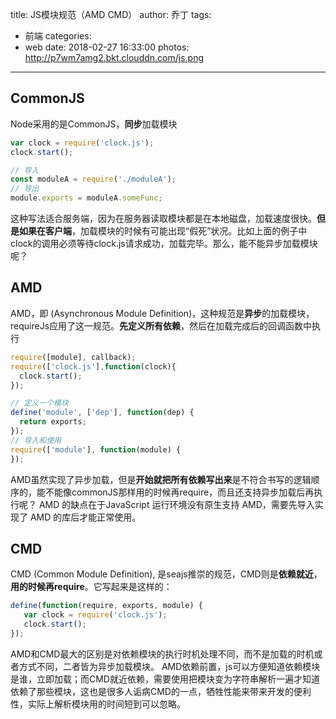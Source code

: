 title: JS模块规范（AMD CMD）
author: 乔丁
tags:
  - 前端
categories:
  - web
date: 2018-02-27 16:33:00
photos: http://p7wm7amg2.bkt.clouddn.com/js.png
---


## CommonJS
Node采用的是CommonJS，**同步**加载模块
```javascript
var clock = require('clock.js');
clock.start();

// 导入
const moduleA = require('./moduleA');
// 导出
module.exports = moduleA.someFunc;
```
这种写法适合服务端，因为在服务器读取模块都是在本地磁盘，加载速度很快。**但是如果在客户端**，加载模块的时候有可能出现“假死”状况。比如上面的例子中clock的调用必须等待clock.js请求成功，加载完毕。那么，能不能异步加载模块呢？

## AMD
AMD，即 (Asynchronous Module Definition)，这种规范是**异步**的加载模块，requireJs应用了这一规范。**先定义所有依赖**，然后在加载完成后的回调函数中执行
```javascript
require([module], callback);
require(['clock.js'],function(clock){
  clock.start();
});

// 定义一个模块
define('module', ['dep'], function(dep) {
  return exports;
});
// 导入和使用
require(['module'], function(module) {
});
```
AMD虽然实现了异步加载，但是**开始就把所有依赖写出来**是不符合书写的逻辑顺序的，能不能像commonJS那样用的时候再require，而且还支持异步加载后再执行呢？
AMD 的缺点在于JavaScript 运行环境没有原生支持 AMD，需要先导入实现了 AMD 的库后才能正常使用。

## CMD
CMD (Common Module Definition), 是seajs推崇的规范，CMD则是**依赖就近**，**用的时候再require**。它写起来是这样的：
```javascript
define(function(require, exports, module) {
   var clock = require('clock.js');
   clock.start();
});
```

AMD和CMD最大的区别是对依赖模块的执行时机处理不同，而不是加载的时机或者方式不同，二者皆为异步加载模块。
AMD依赖前置，js可以方便知道依赖模块是谁，立即加载；而CMD就近依赖，需要使用把模块变为字符串解析一遍才知道依赖了那些模块，这也是很多人诟病CMD的一点，牺牲性能来带来开发的便利性，实际上解析模块用的时间短到可以忽略。
